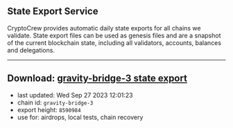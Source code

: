 ## State Export Service
CryptoCrew provides automatic daily state exports for all chains we validate. State export files can be used as genesis files and are a snapshot of the current blockchain state, including all validators, accounts, balances and delegations.

---
**Download: [gravity-bridge-3 state export](https://dl.ccvalidators.com/SERVICE/gravitybridge/gravity-bridge-3_export_8590984.json)**
---

- last updated: Wed Sep 27 2023 12:01:23
- chain id: `gravity-bridge-3`
- export height: `8590984`
- use for: airdrops, local tests, chain recovery
